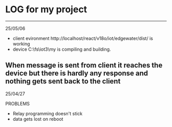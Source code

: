 # LOG for my project
---
25/05/06
* client evironment http://localhost/react/v18o/iot/edgewater/dist/ is working
* device C:\fs\iot3\my is compiling and building. 

When message is sent from client it reaches the device but there is hardly any response and nothing gets sent back to the client
---
25/04/27

PROBLEMS

* Relay programming doesn't stick
* data gets lost on reboot
